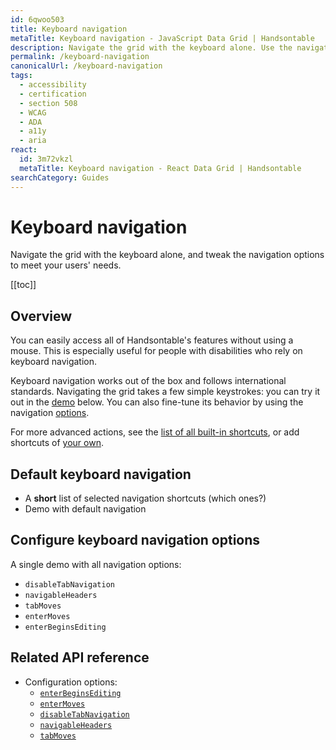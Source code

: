 ```yaml
---
id: 6qwoo503
title: Keyboard navigation
metaTitle: Keyboard navigation - JavaScript Data Grid | Handsontable
description: Navigate the grid with the keyboard alone. Use the navigation options to meet the needs of your users.
permalink: /keyboard-navigation
canonicalUrl: /keyboard-navigation
tags:
  - accessibility
  - certification
  - section 508
  - WCAG
  - ADA
  - a11y
  - aria
react:
  id: 3m72vkzl
  metaTitle: Keyboard navigation - React Data Grid | Handsontable
searchCategory: Guides
---
```


# Keyboard navigation

Navigate the grid with the keyboard alone, and tweak the navigation options to meet your users' needs.

[[toc]]

## Overview

You can easily access all of Handsontable's features without using a mouse. This is especially useful for people with disabilities who rely on keyboard navigation.

Keyboard navigation works out of the box and follows international standards. Navigating the grid takes a few simple keystrokes: you can try it out in the [demo](#default-keyboard-navigation) below. You can also fine-tune its behavior by using the navigation [options](#configure-keyboard-navigation-options).

For more advanced actions, see the [list of all built-in shortcuts](@/guides/accessories-and-menus/keyboard-shortcuts.md#default-keyboard-shortcuts), or add shortcuts of [your own](@/guides/accessories-and-menus/keyboard-shortcuts.md#custom-keyboard-shortcuts).

## Default keyboard navigation

- A **short** list of selected navigation shortcuts (which ones?)
- Demo with default navigation

## Configure keyboard navigation options

A single demo with all navigation options:

- `disableTabNavigation`
- `navigableHeaders`
- `tabMoves`
- `enterMoves`
- `enterBeginsEditing`

## Related API reference

- Configuration options:
  - [`enterBeginsEditing`](@/api/options.md#enterbeginsediting)
  - [`enterMoves`](@/api/options.md#entermoves)
  - [`disableTabNavigation`](@/api/options.md#disabletabnavigation)
  - [`navigableHeaders`](@/api/options.md#navigableheaders)
  - [`tabMoves`](@/api/options.md#tabmoves)
